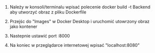 1. Należy w konsoli/terminalu wpisać polecenie docker build -t Backend
aby utworzyć obraz z pliku Dockerfile

2. Przejśc do "Images" w Docker Desktop i uruchomić utowrzony obraz jako kontener

3. Nastepnie ustawić port :8000 

4. Na koniec w przeglądarce internetowej wpisać "localhost:8080"

